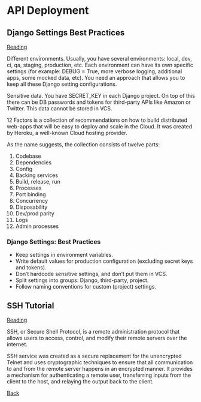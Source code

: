 # API Deployment

## Django Settings Best Practices

[Reading](https://djangostars.com/blog/configuring-django-settings-best-practices/)

Different environments. Usually, you have several environments: local, dev, ci, qa, staging, production, etc. Each environment can have its own specific settings (for example: DEBUG = True, more verbose logging, additional apps, some mocked data, etc). You need an approach that allows you to keep all these Django setting configurations.

Sensitive data. You have SECRET_KEY in each Django project. On top of this there can be DB passwords and tokens for third-party APIs like Amazon or Twitter. This data cannot be stored in VCS.

12 Factors is a collection of recommendations on how to build distributed web-apps that will be easy to deploy and scale in the Cloud. It was created by Heroku, a well-known Cloud hosting provider.

As the name suggests, the collection consists of twelve parts:

1. Codebase
2. Dependencies
3. Config
4. Backing services
5. Build, release, run
6. Processes
7. Port binding
8. Concurrency
9. Disposability
10. Dev/prod parity
11. Logs
12. Admin processes

### Django Settings: Best Practices

* Keep settings in environment variables.
* Write default values for production configuration (excluding secret keys and tokens).
* Don’t hardcode sensitive settings, and don’t put them in VCS.
* Split settings into groups: Django, third-party, project.
* Follow naming conventions for custom (project) settings.



## SSH Tutorial

[Reading](https://www.hostinger.com/tutorials/ssh-tutorial-how-does-ssh-work)

SSH, or Secure Shell Protocol, is a remote administration protocol that allows users to access, control, and modify their remote servers over the internet.

SSH service was created as a secure replacement for the unencrypted Telnet and uses cryptographic techniques to ensure that all communication to and from the remote server happens in an encrypted manner. It provides a mechanism for authenticating a remote user, transferring inputs from the client to the host, and relaying the output back to the client.

[Back](README.md)